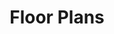 ---
title: Floor Plans
menu:
  main:
    weight: 1
  company:
seo:
  page_title:
  meta_description:
  featured_image: /uploads/
  featured_image_alt:
hero:
  enabled: true
  heading: Floor Plans
  body: >-
    Custom floor plans that offer you the ability to modify details to fit your family’s needs. From custom mother-in-law suites to home gyms, we can make most anything happen!

  button: true
  button_url: /projects
  button_text: See Our Plans
  image_url: /uploads/fancy_brick_house.jpg
  image_alt:
intro:
  enabled: false
  heading:
  body: >-

  button: true
  button_url:
  button_text:
contact_us:
  enabled: true
  heading: Our Floor Plans Designed for You
  body: >-
    In addition to dozens of proven bestsellers, we’re the only large production builder that offers you the ability to modify the floor plan to fit your family’s needs.

  sub_heading: How to Personalize Your Plan?
  sub_body:
    - Choose your favorite floor plan.
    - Make a list of the features or modifications that fit your family best.
    - Book a private meeting to discuss your changes, or just send us an email.
    - You’ll receive a personalized rendering or a request for a follow-up meeting with our team.
  image_url: /uploads/wills-point-4.jpg
  image_alt:
  button: true
  button_text: Contact Us
  button_url: /contact
---